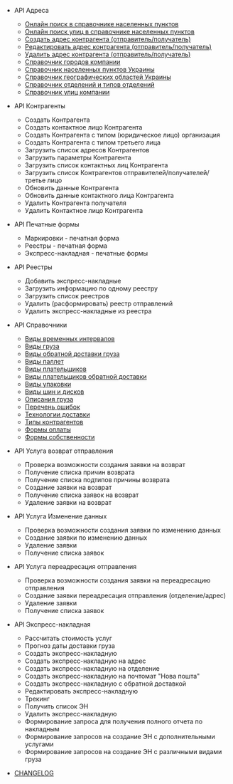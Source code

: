 - API Адреса
    - [Онлайн поиск в справочнике населенных пунктов](Address.md#searchSettlements)
    - [Онлайн поиск улиц в справочнике населенных пунктов](Address.md#searchSettlementStreets)
    - [Создать адрес контрагента (отправитель/получатель)](Address.md#)
    - [Редактировать адрес контрагента (отправитель/получатель)](Address.md#)
    - [Удалить адрес контрагента (отправитель/получатель)](Address.md#)
    - [Справочник городов компании](Address.md#getCities)
    - [Справочник населенных пунктов Украины](Address.md#)
    - [Справочник географических областей Украины](Address.md#getAreas)
    - [Справочник отделений и типов отделений](Address.md#getWarehouses)
    - [Справочник улиц компании](Address.md#getStreet)

- API Контрагенты
    - Создать Контрагента
    - Создать контактное лицо Контрагента
    - Создать Контрагента с типом (юридическое лицо) организация
    - Создать Контрагента с типом третьего лица
    - Загрузить список адресов Контрагентов
    - Загрузить параметры Контрагента
    - Загрузить список контактных лиц Контрагента
    - Загрузить список Контрагентов отправителей/получателей/третье лицо
    - Обновить данные Контрагента
    - Обновить данные контактного лица Контрагента
    - Удалить Контрагента получателя
    - Удалить Контактное лицо Контрагента


- API Печатные формы
    - Маркировки - печатная форма
    - Реестры - печатная форма
    - Экспресс-накладная - печатные формы


- API Реестры
    - Добавить экспресс-накладные
    - Загрузить информацию по одному реестру
    - Загрузить список реестров
    - Удалить (расформировать) реестр отправлений
    - Удалить экспресс-накладные из реестра


- API Справочники
    - [Виды временных интервалов](Common.md#getTimeIntervals)
    - [Виды груза](Common.md#getCargoTypes)
    - [Виды обратной доставки груза](Common.md#getBackwardDeliveryCargoTypes)
    - [Виды паллет](Common.md#getPalletsList)
    - [Виды плательщиков](Common.md#getTypesOfPayers)
    - [Виды плательщиков обратной доставки](Common.md#getTypesOfPayersForRedelivery)
    - [Виды упаковки](Common.md#getPackList)
    - [Виды шин и дисков](Common.md#getTiresWheelsList)
    - [Описания груза](Common.md#getCargoDescriptionList)
    - [Перечень ошибок](CommonGeneral.md#getMessageCodeText)
    - [Технологии доставки](Common.md#getServiceTypes)
    - [Типы контрагентов](Common.md#getTypesOfCounterparties)
    - [Формы оплаты](Common.md#getPaymentForms)
    - [Формы собственности](Common.md#getOwnershipFormsList)


- API Услуга возврат отправления
    - Проверка возможности создания заявки на возврат
    - Получение списка причин возврата
    - Получение списка подтипов причины возврата
    - Создание заявки на возврат
    - Получение списка заявок на возврат
    - Удаление заявки на возврат


- API Услуга Изменение данных
    - Проверка возможности создания заявки по изменению данных
    - Создание заявки по изменению данных
    - Удаление заявки
    - Получение списка заявок


- API Услуга переадресация отправления
    - Проверка возможности создания заявки на переадресацию отправления
    - Создание заявки переадресация отправления (отделение/адрес)
    - Удаление заявки
    - Получение списка заявок


- API Экспресс-накладная
    - Рассчитать стоимость услуг
    - Прогноз даты доставки груза
    - Создать экспресс-накладную
    - Создать экспресс-накладную на адрес
    - Создать экспресс-накладную на отделение
    - Создать экспресс-накладную на почтомат "Нова пошта"
    - Создать экспресс-накладную с обратной доставкой
    - Редактировать экспресс-накладную
    - Трекинг
    - Получить список ЭН
    - Удалить экспресс-накладную
    - Формирование запроса для получения полного отчета по накладным
    - Формирование запросов на создание ЭН с дополнительными услугами
    - Формирование запросов на создание ЭН с различными видами груза

- [CHANGELOG](changelog.md)
